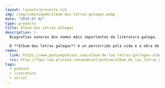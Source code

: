 ```yaml
---
layout: layouts/proxecto.njk
img: /img/comunidade/album-das-letras-galegas.webp
date: "2019-07-02"
type: proxecto
title: Álbum das Letras Galegas
description: |-
  Biografias sonoras dos nomes máis importantes da literatura galega.

  O **álbum das letras galegas** é un percorrido pola vida e a obra de cinco autores emblemáticos da literatura de Galicia. Grazas ao seu traballo, ao seu talento, á súa valentía e ao seu tesón hoxe en día as letras galegas gozan do respecto, do prestixio e do recoñecemento de todo o mundo.
redes:
  link: https://www.podiumpodcast.com/album-de-las-letras-gallegas-album-das-letras-galegas/
  rss: http://fapi-top.prisasd.com/podcast/podium/album_de_las_letras_gallegas/itunestfp/podcast.xml
tags:
  - podcast
  - literatura
  - serial
---
```

